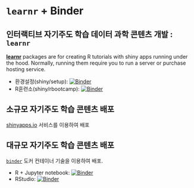 # `learnr` + Binder

## 인터랙티브 자기주도 학습 데이터 과학 콘텐츠 개발 : `learnr`

[**learnr**](https://rstudio.github.io/learnr/)  packages are for creating R tutorials with shiny apps running under the hood. Normally, running them require you to run a server or purchase  hosting service.


- 환경설정(shiny/setup): [![Binder](http://mybinder.org/badge_logo.svg)](https://mybinder.org/v2/gh/bit2r/RBootcamp-learnr/master?urlpath=shiny%2Fsetup)
- R훈련소(shiny/rbootcamp): [![Binder](http://mybinder.org/badge_logo.svg)](https://mybinder.org/v2/gh/bit2r/RBootcamp-learnr/master?urlpath=shiny%2Frbootcamp)

## 소규모 자기주도 학습 콘텐츠 배포

[shinyapps.io](https://www.shinyapps.io) 서비스를 이용하여 배포

## 대규모 자기주도 학습 콘텐츠 배포

[`binder`](https://mybinder.org/) 도커 컨테이너 기술을 이용하여 배포.

- R + Jupyter notebook: [![Binder](http://mybinder.org/badge_logo.svg)](http://mybinder.org/v2/gh/syoh/learnr-tutorial/master?filepath=index.ipynb)
- RStudio: [![Binder](http://mybinder.org/badge_logo.svg)](http://mybinder.org/v2/gh/syoh/learnr-tutorial/master?urlpath=rstudio)

